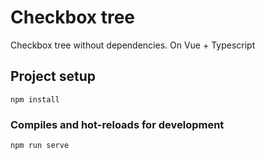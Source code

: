 # Checkbox tree

Checkbox tree without dependencies. On Vue + Typescript


## Project setup
```
npm install
```

### Compiles and hot-reloads for development
```
npm run serve
```
